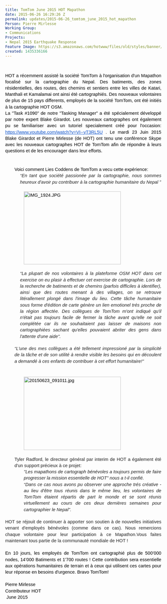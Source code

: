 ```yaml
---
title: TomTom June 2015 HOT Mapathon
date: 2015-06-26 16:29:26 Z
permalink: updates/2015-06-26_tomtom_june_2015_hot_mapathon
Person: Pierre Mirlesse
Working Group:
- Communications
Projects:
- Nepal 2015 Earthquake Response
Feature Image: https://s3.amazonaws.com/hotwww/files/old/styles/banner/public/20150623_091011.jpg
created: 1435336166
---
```


<p>&nbsp;</p><p style="line-height: 1.38; margin-top: 0pt; margin-bottom: 0pt; text-align: justify;" dir="ltr"><span style="font-size: 14.666666666666666px; font-family: Arial; color: #000000; background-color: transparent; font-weight: normal; font-style: normal; font-variant: normal; text-decoration: none; vertical-align: baseline; white-space: pre-wrap;">HOT a récemment assisté la société TomTom à l'organisation d'un Mapathon focalisé sur la cartographie&nbsp;</span><span style="color: #000000; font-family: Arial; font-size: 14.6666669845581px; line-height: 20.2399997711182px; white-space: pre-wrap;">du Nepal. </span><span style="color: #000000; font-family: Arial; font-size: 14.6666666666667px; white-space: pre-wrap; line-height: 1.38; background-color: transparent;">Des batiments, des zones résidentielles, des routes, des chemins et sentiers entre les villes de Katari, Manthali et Kamalamai ont ainsi été cartographiés.&nbsp;</span><span style="color: #000000; font-family: Arial; font-size: 14.6666669845581px; line-height: 20.2399997711182px; white-space: pre-wrap;">Des nouveaux volontaires de plus de 15 pays differents, </span><span style="color: #000000; font-family: Arial; font-size: 14.6666666666667px; line-height: 1.38; white-space: pre-wrap; background-color: transparent;">employés de la société TomTom, ont été initiés à la cartographie HOT OSM. </span></p><p style="line-height: 1.38; margin-top: 0pt; margin-bottom: 0pt; text-align: justify;" dir="ltr"><span style="font-size: 14.666666666666666px; font-family: Arial; color: #000000; background-color: transparent; font-weight: normal; font-style: normal; font-variant: normal; text-decoration: none; vertical-align: baseline; white-space: pre-wrap;"><!--break--></span></p><p style="line-height: 1.38; margin-top: 0pt; margin-bottom: 0pt; text-align: justify;" dir="ltr"><span style="font-size: 14.666666666666666px; font-family: Arial; color: #000000; background-color: transparent; font-weight: normal; font-style: normal; font-variant: normal; text-decoration: none; vertical-align: baseline; white-space: pre-wrap;">La "Task #1090" de notre "Tasking Manager" a été spécialement développé par notre expert Blake Girardot. Les nouveaux cartographes ont&nbsp;</span><span style="color: #000000; font-family: Arial; font-size: 14.6666669845581px; line-height: 20.2399997711182px; white-space: pre-wrap;">également </span><span style="font-size: 14.666666666666666px; font-family: Arial; color: #000000; background-color: transparent; font-weight: normal; font-style: normal; font-variant: normal; text-decoration: none; vertical-align: baseline; white-space: pre-wrap;"> pu se familiariser avec un tutoriel specialement créé pour l'occasion: </span><a style="text-decoration: none;" href="https://www.youtube.com/watch?v=VI--yT3RL5U"><span style="font-size: 14.666666666666666px; font-family: Arial; color: #1155cc; background-color: transparent; font-weight: normal; font-style: normal; font-variant: normal; text-decoration: underline; vertical-align: baseline; white-space: pre-wrap;">https://www.youtube.com/watch?v=VI--yT3RL5U</span></a><span style="font-size: 14.666666666666666px; font-family: Arial; color: #000000; background-color: transparent; font-weight: normal; font-style: normal; font-variant: normal; text-decoration: none; vertical-align: baseline; white-space: pre-wrap;"> . Le mardi 23 Juin 2015 Blake Girardot et Pierre Mirlesse (de HOT) ont tenu une conférence Skype avec les nouveaux cartographes HOT de TomTom afin de répondre à leurs questions et de les encourager dans leur efforts. </span></p><p style="line-height: 1.38; margin-top: 0pt; margin-bottom: 0pt; text-align: justify;" dir="ltr">&nbsp;</p><p style="line-height: 1.38; margin-top: 0pt; margin-bottom: 0pt; text-align: justify;" dir="ltr"><span style="font-size: 14.666666666666666px; font-family: Arial; color: #000000; background-color: transparent; font-weight: normal; font-style: normal; font-variant: normal; text-decoration: none; vertical-align: baseline; white-space: pre-wrap;"><strong id="docs-internal-guid-b558b4c3-30ad-99b6-9811-f4eb9ea8cf26" style="font-weight: normal;">&nbsp;</strong></span></p><p style="line-height: 1.38; margin-top: 0pt; margin-bottom: 0pt; padding-left: 30px;" dir="ltr"><span style="font-size: 14.666666666666666px; font-family: Arial; color: #000000; background-color: transparent; font-weight: normal; font-style: normal; font-variant: normal; text-decoration: none; vertical-align: baseline; white-space: pre-wrap;">Voici comment Lies Coddens de TomTom a vecu cette expérience:</span></p><p style="line-height: 1.38; margin-top: 0pt; margin-bottom: 0pt; margin-left: 36pt; text-align: justify;" dir="ltr"><em><span style="font-size: 14.6666666666667px; font-family: Arial; color: #222222; font-variant: normal; text-decoration: none; vertical-align: baseline; white-space: pre-wrap; background-color: #ffffff;">“En tant que société passionée par la cartographie, nous sommes heureux d'avoir pu contribuer à la cartographie humanitaire du Nepal ”</span></em></p><p style="line-height: 1.38; margin-top: 0pt; margin-bottom: 0pt; text-align: justify; padding-left: 60px;" dir="ltr"><span style="font-size: 14.666666666666666px; font-family: Arial; color: #000000; background-color: transparent; font-weight: normal; font-style: normal; font-variant: normal; text-decoration: none; vertical-align: baseline; white-space: pre-wrap;"><strong style="font-weight: normal;"><br><img style="border: none; transform: rotate(0.00rad); -webkit-transform: rotate(0.00rad);" src="https://lh4.googleusercontent.com/OPp0763UC-aBqwnd8ycbXDO6fAj88fj5LTBTe65mQFh3M6bMxssjpeVz6Wm29eWnom96XcCTx9KFlWxgW3WcfUJGCoWcYhL8KkQPdsroTSMPLJtfZ3NCgJt607YHI6l5SCnHgQY" alt="IMG_1924.JPG" width="313px;" height="235px;"></strong></span></p><p style="line-height: 1.38; margin-top: 0pt; margin-bottom: 0pt; margin-left: 36pt; text-align: justify;" dir="ltr">&nbsp;</p><p style="line-height: 1.38; margin-top: 0pt; margin-bottom: 0pt; margin-left: 36pt; text-align: justify;" dir="ltr"><em><span style="font-size: 14.6666666666667px; font-family: Arial; color: #222222; font-variant: normal; text-decoration: none; vertical-align: baseline; white-space: pre-wrap; background-color: #ffffff;">“La plupart de nos volontaires à la plateforme OSM HOT dans cet exercise on eu plasir à effectuer cet exercise de cartographie. Lors de la recherche de batiments et de chemins (parfois difficiles à identifier), ainsi que des routes menant à des villages, on se retrouve litérallement plongé dans l'image du lieu. Cette tâche humanitaire sous forme d'édition de carte génère un lien emotionel trés proche de la région affectée. Des collègues de TomTom m'ont indiqué qu'il n'était pas toujours facile de fermer la tâche avant qu'elle ne soit complétée car ils ne souhaitaient pas laisser de maisons non cartographiées sachant qu'elles pouvaient abriter des gens dans l'attente d'une aide".</span></em></p><p style="line-height: 1.38; margin-top: 0pt; margin-bottom: 0pt; margin-left: 36pt; text-align: justify;" dir="ltr">&nbsp;</p><p style="line-height: 1.38; margin-top: 0pt; margin-bottom: 0pt; text-align: justify; padding-left: 30px;" dir="ltr"><span style="font-size: 14.666666666666666px; font-family: Arial; color: #000000; background-color: transparent; font-weight: normal; font-style: normal; font-variant: normal; text-decoration: none; vertical-align: baseline; white-space: pre-wrap;"><em style="line-height: 1.38; color: #333333; font-family: 'Open Sans', Arial, Helvetica, sans-serif; font-size: 12px;"><span style="font-size: 14.6666666666667px; font-family: Arial; color: #222222; font-variant: normal; text-decoration: none; vertical-align: baseline; white-space: pre-wrap; background-color: #ffffff;">“L'une des mes collègues a été tellement impressioné par la simplicité de la tâche et de son utilité à rendre visible les besoins qui en découlent a demandé à ces enfants de contribuer à cet effort humanitaire!"</span></em></span></p><p style="line-height: 1.38; margin-top: 0pt; margin-bottom: 0pt; text-align: justify; padding-left: 60px;" dir="ltr"><span style="font-size: 14.666666666666666px; font-family: Arial; color: #000000; background-color: transparent; font-weight: normal; font-style: normal; font-variant: normal; text-decoration: none; vertical-align: baseline; white-space: pre-wrap;"><strong style="font-weight: normal;"><br><br><img style="border: none; transform: rotate(0.00rad); -webkit-transform: rotate(0.00rad);" src="https://lh6.googleusercontent.com/oShd3yP7VwADkm_ffP5IOhHF2VLfWzLvDGIaqk8d-eBOpDlcf-vg9CZ7Vkrs6yIQW6RtC_XuPeyFqTYK2ipoLrfCfAZlRlcrZTRDrQgD8glpKeBXExSBTCq0cs6lLJ3GUFWWH4w" alt="20150623_091011.jpg" width="313px;" height="236px;"></strong></span></p><p style="line-height: 1.38; margin-top: 0pt; margin-bottom: 0pt; text-align: justify; padding-left: 60px;" dir="ltr">&nbsp;</p><p style="line-height: 1.38; margin-top: 0pt; margin-bottom: 0pt; text-align: justify; padding-left: 30px;" dir="ltr"><span style="font-size: 14.6666666666667px; font-family: Arial; color: #222222; font-style: normal; vertical-align: baseline; white-space: pre-wrap;">Tyler Radford, le directeur général par interim de HOT a également été d'un support précieux à ce projet: </span></p><p style="line-height: 1.38; margin-top: 0pt; margin-bottom: 0pt; text-align: justify; padding-left: 60px;" dir="ltr"><em><span style="font-size: 14.6666666666667px; font-family: Arial; color: #222222; vertical-align: baseline; white-space: pre-wrap;">"Les mapathons de cartograph bénévoles a toujours permis de faire progresser la mission essentielle de HOT" nous a t-il confié.</span></em></p><p style="line-height: 1.38; margin-top: 0pt; margin-bottom: 0pt; text-align: justify; padding-left: 60px;" dir="ltr"><span style="font-size: 14.6666666666667px; font-family: Arial; color: #222222; font-style: normal; font-variant: normal; text-decoration: none; vertical-align: baseline; white-space: pre-wrap; background-color: #ffffff;"><em>“Dans ce cas nous avons pu observer une approche trés créative - au lieu d'être tous réunis dans le même lieu, les volontaires de TomTom étaient répartis de part le monde et se sont réunis virtuellement au cours de ces deux dernières semaines pour cartographier le Nepal".</em></span></p><p style="line-height: 1.38; margin-top: 0pt; margin-bottom: 0pt; text-align: justify;" dir="ltr">&nbsp;&nbsp;</p><p style="line-height: 1.38; margin-top: 0pt; margin-bottom: 0pt; text-align: justify;" dir="ltr"><span style="font-size: 14.666666666666666px; font-family: Arial; color: #000000; background-color: transparent; font-weight: normal; font-style: normal; font-variant: normal; text-decoration: none; vertical-align: baseline; white-space: pre-wrap;"><span style="color: #222222; font-size: 14.6666666666667px; line-height: 1.38;">HOT se réjouit de continuer à apporter son soutien à de nouvelles initiatives venant d'employés bénévoles (comme dans ce cas). Nous remercions chaque volontaire pour leur participation à ce Mapathon.Vous faites maintenant tous partie de la communauté mondiale de HOT !</span></span></p><p style="line-height: 1.38; margin-top: 0pt; margin-bottom: 0pt; text-align: justify;" dir="ltr"><span style="font-size: 14.666666666666666px; font-family: Arial; color: #000000; background-color: transparent; font-weight: normal; font-style: normal; font-variant: normal; text-decoration: none; vertical-align: baseline; white-space: pre-wrap;"><strong style="font-weight: normal;">&nbsp;</strong></span></p><p style="line-height: 1.38; margin-top: 0pt; margin-bottom: 0pt; text-align: justify;" dir="ltr"><span style="font-size: 14.666666666666666px; font-family: Arial; color: #000000; background-color: transparent; font-weight: normal; font-style: normal; font-variant: normal; text-decoration: none; vertical-align: baseline; white-space: pre-wrap;">En 10 jours, les employés de TomTom ont cartographié plus de 500’000 nodes, 14’000 Batiments et 1’700 routes ! Cette contribution sera essentielle aux opérations humanitaires de terrain et à ceux qui utilisent ces cartes pour leur réponse en besoins d'urgence.</span><span style="font-size: 14.666666666666666px; font-family: Arial; color: #000000; background-color: transparent; font-weight: normal; font-style: normal; font-variant: normal; text-decoration: none; vertical-align: baseline; white-space: pre-wrap;"> Bravo TomTom! </span></p><p style="line-height: 1.38; margin-top: 0pt; margin-bottom: 0pt;" dir="ltr">&nbsp;<span style="font-size: 14.666666666666666px; font-family: Arial; color: #000000; background-color: transparent; font-weight: normal; font-style: normal; font-variant: normal; text-decoration: none; vertical-align: baseline; white-space: pre-wrap;"><span>&nbsp;</span></span></p><p style="line-height: 1.38; margin-top: 0pt; margin-bottom: 0pt;" dir="ltr"><span style="font-size: 14.666666666666666px; font-family: Arial; color: #000000; background-color: transparent; font-weight: normal; font-style: normal; font-variant: normal; text-decoration: none; vertical-align: baseline; white-space: pre-wrap;">Pierre Mirlesse</span></p><p style="line-height: 1.38; margin-top: 0pt; margin-bottom: 0pt;" dir="ltr"><span style="font-size: 14.666666666666666px; font-family: Arial; color: #000000; background-color: transparent; font-weight: normal; font-style: normal; font-variant: normal; text-decoration: none; vertical-align: baseline; white-space: pre-wrap;">Contributeur </span><span style="color: #000000; font-family: Arial; font-size: 14.6666669845581px; line-height: 20.2399997711182px; white-space: pre-wrap;">HOT </span></p><p style="line-height: 1.38; margin-top: 0pt; margin-bottom: 0pt; text-align: justify;" dir="ltr"><span style="font-size: 14.666666666666666px; font-family: Arial; color: #000000; background-color: transparent; font-weight: normal; font-style: normal; font-variant: normal; text-decoration: none; vertical-align: baseline; white-space: pre-wrap;"><strong style="font-weight: normal;">&nbsp;</strong></span><span style="font-size: 14.666666666666666px; font-family: Arial; color: #000000; background-color: transparent; font-weight: normal; font-style: normal; font-variant: normal; text-decoration: none; vertical-align: baseline; white-space: pre-wrap;">June 2015</span></p><p style="line-height: 1.38; margin-top: 0pt; margin-bottom: 0pt; text-align: justify;" dir="ltr"><span style="font-size: 14.666666666666666px; font-family: Arial; color: #000000; background-color: transparent; font-weight: normal; font-style: normal; font-variant: normal; text-decoration: none; vertical-align: baseline; white-space: pre-wrap;"><br><br></span></p>
